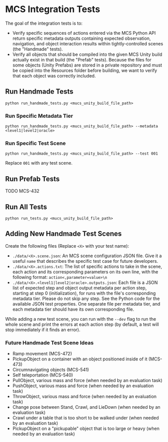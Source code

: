 # MCS Integration Tests

The goal of the integration tests is to:
- Verify specific sequences of actions entered via the MCS Python API return specific metadata outputs containing expected observation, navigation, and object interaction results within tightly-controlled scenes (the "Handmade" tests).
- Verify all objects that should be compiled into the given MCS Unity build actually exist in that build (the "Prefab" tests). Because the files for some objects (Unity Prefabs) are stored in a private repository and must be copied into the Resources folder before building, we want to verify that each object was correctly included.

## Run Handmade Tests

```
python run_handmade_tests.py <mucs_unity_build_file_path>
```

### Run Specific Metadata Tier

```
python run_handmade_tests.py <mucs_unity_build_file_path> --metadata <level1|level2|oracle>
```

### Run Specific Test Scene

```
python run_handmade_tests.py <mucs_unity_build_file_path> --test 001
```

Replace `001` with any test scene.

## Run Prefab Tests

TODO MCS-432

## Run All Tests

```
python run_tests.py <mucs_unity_build_file_path>
```

## Adding New Handmade Test Scenes

Create the following files (Replace `<X>` with your test name):

- `./data/<X>.scene.json`: An MCS scene configuration JSON file. Give it a useful `name` that describes the specific test case for future developers.
- `./data/<X>.actions.txt`: The list of specific actions to take in the scene, each action and its corresponding parameters on its own line, with the following format: `action<,parameter=value>\n`
- `./data/<X>.<level1|level2|oracle>.outputs.json`: Each file is a JSON list of expected step and object output metadata per action step, starting at step 0 (initialization), for runs with the file's corresponding metadata tier. Please do not skip any step. See the Python code for the available JSON test properties. One separate file per metadata tier, and each metadata tier should have its own corresponding file.

While adding a new test scene, you can run with the `--dev` flag to run the whole scene and print the errors at each action step (by default, a test will stop immediately if it finds an error).

### Future Handmade Test Scene Ideas

- Ramp movement (MCS-472)
- PickupObject on a container with an object positioned inside of it (MCS-473)
- Circumnavigating objects (MCS-541)
- Self teleportation (MCS-540)
- PullObject, various mass and force (when needed by an evaluation task)
- PushObject, various mass and force (when needed by an evaluation task)
- ThrowObject, various mass and force (when needed by an evaluation task)
- Change pose between Stand, Crawl, and LieDown (when needed by an evaluation task)
- Crawl under a table that is too short to be walked under (when needed by an evaluation task)
- PickupObject on a "pickupable" object that is too large or heavy (when needed by an evaluation task)
